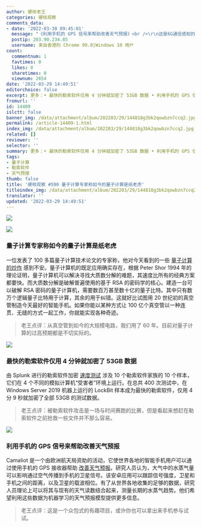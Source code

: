```yaml
---
author: 硬核老王
categories: 硬核观察
comments_data:
- date: '2022-03-30 09:45:01'
  message: "《利用手机的 GPS 信号来帮助改善天气预报》<br />\r\n这是6G通信感知的一个研究分支"
  postip: 203.90.234.85
  username: 来自香港的 Chrome 99.0|Windows 10 用户
count:
  commentnum: 1
  favtimes: 0
  likes: 0
  sharetimes: 0
  viewnum: 2654
date: '2022-03-29 14:49:51'
editorchoice: false
excerpt: 更多：• 最快的勒索软件仅用 4 分钟就加密了 53GB 数据 • 利用手机的 GPS 信号来帮助改善天气预报
fromurl: ''
id: 14409
islctt: false
banner_img: /data/attachment/album/202203/29/144818g3bk2qowbzn7ccq2.jpg
permalink: /article-14409-1.html
index_img: /data/attachment/album/202203/29/144818g3bk2qowbzn7ccq2.jpg
related: []
reviewer: ''
selector: ''
summary: 更多：• 最快的勒索软件仅用 4 分钟就加密了 53GB 数据 • 利用手机的 GPS 信号来帮助改善天气预报
tags:
- 量子计算
- 勒索软件
- 天气预报
thumb: false
title: '硬核观察 #590 量子计算专家称如今的量子计算是纸老虎'
titleindex_img: /data/attachment/album/202203/29/144818g3bk2qowbzn7ccq2.jpg
translator: ''
updated: '2022-03-29 14:49:51'
---
```


![](/data/attachment/album/202203/29/144818g3bk2qowbzn7ccq2.jpg)


![](/data/attachment/album/202203/29/144828zp444mg09cs49774.jpg)


### 量子计算专家称如今的量子计算是纸老虎


一位发表了 100 多篇量子计算技术论文的专家称，他对今天看到的一些 [量子计算的炒作](https://www.technologyreview.com/2022/03/28/1048355/quantum-computing-has-a-hype-problem/) 感到不安。量子计算机的既定应用确实存在，根据 Peter Shor 1994 年的理论证明，量子计算机可以解决寻找大质数分解的难题，其速度比所有的经典方案都要快。而大质数分解是破解普遍使用的基于 RSA 的密码学的核心。建造一台可以破解 RSA 密码的量子计算机，需要数百万甚至数十亿的量子比特。其中只有数万个逻辑量子比特用于计算，其余的用于纠错。这就好比试图用 20 世纪初的真空管制造今天最好的智能手机。如果你能以某种方式让 100 亿个真空管以一种连贯、无缝的方式一起工作，你就能实现各种奇迹。



> 
> 老王点评：从真空管到如今的大规模电路，我们用了 60 年。目前对量子计算的过高预期都是不切实际的。
> 
> 
> 


![](/data/attachment/album/202203/29/144844vvjyrrjz4pkvqjbj.jpg)


### 最快的勒索软件仅用 4 分钟就加密了 53GB 数据


由 Splunk 进行的勒索软件加密 [速度测试](https://www.techspot.com/news/93944-fastest-ransomware-found-encrypt-53gb-data-over-four.html) 涉及 10 个勒索软件家族的 10 个样本，它们在 4 个不同的模拟计算机“受害者”环境上运行。在总共 400 次测试中，在 Windows Server 2019 机器上运行的 LockBit 样本成为最快的勒索软件，仅用 4 分 9 秒就加密了全部 53GB 的测试数据。



> 
> 老王点评：被勒索软件攻击是一场与时间赛跑的比赛，但是看起来想赶在勒索软件之前抢救一些文件并不那么容易。
> 
> 
> 


![](/data/attachment/album/202203/29/144907yzfwt46v9z5c779b.jpg)


### 利用手机的 GPS 信号来帮助改善天气预报


Camaliot 是一个由欧洲航天局资助的活动，它使世界各地的智能手机用户可以通过使用手机的 GPS 接收器帮助 [改善天气预报](https://www.theverge.com/2022/3/26/22992890/camaliot-storm-forecast-gps-satellite-tracking-citizen-science)。研究人员认为，大气中的水蒸气量可以影响通过空气传播到手机的卫星信号。该安卓应用可以跟踪信号强度，卫星和手机之间的距离，以及卫星的载波相位。有了从世界各地收集的足够的数据，研究人员理论上可以将其与现有的天气读数结合起来，测量长期的水蒸气趋势。他们希望利用这些数据为机器学习的天气预报模型提供更多信息。



> 
> 老王点评：这是一个众包式的有趣项目，或许你也可以拿出来手机参与试试。
> 
> 
>